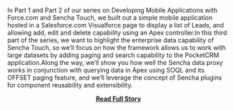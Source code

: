 <p>In Part 1 and Part 2 of our series on Developing Mobile Applications with Force.com and Sencha Touch, we built out a simple mobile application hosted in a Salesforce.com Visualforce page to display a list of Leads, and allowing add, edit and delete capability using an Apex controller.In this third part of the series, we want to highlight the enterprise data capability of Sencha Touch, so we’ll focus on how the framework allows us to work with large datasets by adding paging and search capability to the PocketCRM application.Along the way, we’ll show you how well the Sencha data proxy works in conjunction with querying data in Apex using SOQL and its OFFSET paging feature, and we’ll leverage the concept of Sencha plugins for component reusability and extensibility.</p>
<center><p><a href="http://www.sencha.com/blog/developing-mobile-applications-with-force.com-and-sencha-touch-part-3/" style='padding:25px; font-sze:18px; font-weight: bold;'>Read Full Story</a></p></center>
